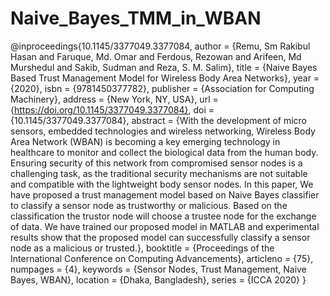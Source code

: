 # Naive_Bayes_TMM_in_WBAN













@inproceedings{10.1145/3377049.3377084,
author = {Remu, Sm Rakibul Hasan and Faruque, Md. Omar and Ferdous, Rezowan and Arifeen, Md Murshedul and Sakib, Sudman and Reza, S. M. Salim},
title = {Naive Bayes Based Trust Management Model for Wireless Body Area Networks},
year = {2020},
isbn = {9781450377782},
publisher = {Association for Computing Machinery},
address = {New York, NY, USA},
url = {https://doi.org/10.1145/3377049.3377084},
doi = {10.1145/3377049.3377084},
abstract = {With the development of micro sensors, embedded technologies and wireless networking, Wireless Body Area Network (WBAN) is becoming a key emerging technology in healthcare to monitor and collect the biological data from the human body. Ensuring security of this network from compromised sensor nodes is a challenging task, as the traditional security mechanisms are not suitable and compatible with the lightweight body sensor nodes. In this paper, We have proposed a trust management model based on Naive Bayes classifier to classify a sensor node as trustworthy or malicious. Based on the classification the trustor node will choose a trustee node for the exchange of data. We have trained our proposed model in MATLAB and experimental results show that the proposed model can successfully classify a sensor node as a malicious or trusted.},
booktitle = {Proceedings of the International Conference on Computing Advancements},
articleno = {75},
numpages = {4},
keywords = {Sensor Nodes, Trust Management, Naive Bayes, WBAN},
location = {Dhaka, Bangladesh},
series = {ICCA 2020}
}
